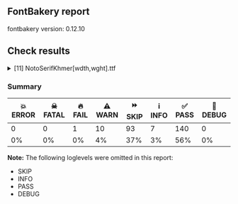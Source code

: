## FontBakery report

fontbakery version: 0.12.10





## Check results



<details><summary>[11] NotoSerifKhmer[wdth,wght].ttf</summary>
<div>
<details>
    <summary>🔥 <b>FAIL</b> Check for presence of an ARTICLE.en_us.html file <a href="https://fontbakery.readthedocs.io/en/stable/fontbakery/checks/googlefonts.description.html#"></a></summary>
    <div>







* 🔥 **FAIL** <p>This is a Noto font but it lacks an ARTICLE.en_us.html file.</p>
 [code: missing-article]



* 🔥 **FAIL** <p>This is a Noto font but it lacks a DESCRIPTION.en_us.html file.</p>
 [code: missing-description]



</div>
</details>

<details>
    <summary>⚠️ <b>WARN</b> Check GDEF mark glyph class doesn't have characters that are not marks. <a href="https://fontbakery.readthedocs.io/en/stable/fontbakery/checks/opentype.gdef.html#"></a></summary>
    <div>







* ⚠️ **WARN** <p>The following non-mark characters should not be in the GDEF mark glyph class:
U+17BE</p>
 [code: non-mark-chars]



</div>
</details>

<details>
    <summary>⚠️ <b>WARN</b> Detect any interpolation issues in the font. <a href="https://fontbakery.readthedocs.io/en/stable/fontbakery/checks/universal.html#"></a></summary>
    <div>







* ⚠️ **WARN** <p>Interpolation issues were found in the font:</p>
<pre><code>- Contour 0 point 48 in glyph 'two' has a kink between location wght=900,wdth=100 and location wght=100,wdth=62
</code></pre>
 [code: interpolation-issues]



</div>
</details>

<details>
    <summary>⚠️ <b>WARN</b> Check math signs have the same width. <a href="https://fontbakery.readthedocs.io/en/stable/fontbakery/checks/universal.html#"></a></summary>
    <div>







* ⚠️ **WARN** <p>The most common width is 559 among a set of 6 math glyphs.
The following math glyphs have a different width, though:</p>
<p>Width = 579:
minus</p>
 [code: width-outliers]



</div>
</details>

<details>
    <summary>⚠️ <b>WARN</b> Does the font contain a soft hyphen? <a href="https://fontbakery.readthedocs.io/en/stable/fontbakery/checks/universal.glyphset.html#"></a></summary>
    <div>







* ⚠️ **WARN** <p>This font has a 'Soft Hyphen' character.</p>
 [code: softhyphen]



</div>
</details>

<details>
    <summary>⚠️ <b>WARN</b> Validate size, and resolution of article images, and ensure article page has minimum length and includes visual assets. <a href="https://fontbakery.readthedocs.io/en/stable/fontbakery/checks/googlefonts.article.html#"></a></summary>
    <div>







* ⚠️ **WARN** <p>Family metadata at fonts/NotoSerifKhmer/googlefonts/variable-ttf does not have an article.</p>
 [code: lacks-article]



</div>
</details>

<details>
    <summary>⚠️ <b>WARN</b> Check for codepoints not covered by METADATA subsets. <a href="https://fontbakery.readthedocs.io/en/stable/fontbakery/checks/googlefonts.subsets.html#"></a></summary>
    <div>







* ⚠️ **WARN** <p>The following codepoints supported by the font are not covered by
any subsets defined in the font's metadata file, and will never
be served. You can solve this by either manually adding additional
subset declarations to METADATA.pb, or by editing the glyphset
definitions.</p>
<ul>
<li>U+02D8 BREVE: try adding one of: canadian-aboriginal, yi</li>
<li>U+02D9 DOT ABOVE: try adding one of: canadian-aboriginal, yi</li>
<li>U+02DB OGONEK: try adding one of: canadian-aboriginal, yi</li>
<li>U+0302 COMBINING CIRCUMFLEX ACCENT: try adding one of: cherokee, tifinagh, math, coptic</li>
<li>U+0306 COMBINING BREVE: try adding one of: tifinagh, old-permic</li>
<li>U+0307 COMBINING DOT ABOVE: try adding one of: tai-le, syriac, todhri, canadian-aboriginal, old-permic, tifinagh, math, coptic, malayalam, duployan, hebrew</li>
<li>U+030A COMBINING RING ABOVE: try adding one of: syriac, duployan</li>
<li>U+030B COMBINING DOUBLE ACUTE ACCENT: try adding one of: cherokee, osage</li>
<li>U+030C COMBINING CARON: try adding one of: cherokee, tai-le</li>
<li>U+0326 COMBINING COMMA BELOW: try adding math</li>
<li>U+0327 COMBINING CEDILLA: try adding math</li>
<li>U+0328 COMBINING OGONEK: not included in any glyphset definition</li>
<li>U+2010 HYPHEN: try adding one of: kharoshthi, armenian, sora-sompeng, sundanese, yi, kayah-li, kaithi, coptic, syloti-nagri, cham, hebrew, arabic, lisu</li>
</ul>
<p>Or you can add the above codepoints to one of the subsets supported by the font: <code>khmer</code>, <code>latin</code>, <code>latin-ext</code></p>
 [code: unreachable-subsetting]



</div>
</details>

<details>
    <summary>⚠️ <b>WARN</b> Ensure soft_dotted characters lose their dot when combined with marks that replace the dot. <a href="https://fontbakery.readthedocs.io/en/stable/fontbakery/checks/shaping.html#"></a></summary>
    <div>







* ⚠️ **WARN** <p>The dot of soft dotted characters used in orthographies <em>must</em> disappear in the following strings: į̀ į́ į̂ į̃ į̄ į̌</p>
<p>The dot of soft dotted characters <em>should</em> disappear in other cases, for example: į̆ į̇ į̈ į̊ į̋ į̦̀ į̦́ į̦̂ į̦̃ į̦̄ į̦̆ į̦̇ į̦̈ į̦̊ į̦̋ į̦̌ į̧̀ į̧́ į̧̂ į̧̃</p>
<p>Your font fully covers the following languages that require the soft-dotted feature: Lithuanian (Latn, 2,357,094 speakers), Dutch (Latn, 31,709,104 speakers).</p>
<p>Your font does <em>not</em> cover the following languages that require the soft-dotted feature: Yala (Latn, 200,000 speakers), Han (Latn, 6 speakers), Ebira (Latn, 2,200,000 speakers), Lugbara (Latn, 2,200,000 speakers), Kpelle, Guinea (Latn, 622,000 speakers), South Central Banda (Latn, 244,000 speakers), Igbo (Latn, 27,823,640 speakers), Ukrainian (Cyrl, 29,273,587 speakers), Aghem (Latn, 38,843 speakers), Ejagham (Latn, 120,000 speakers), Ijo, Southeast (Latn, 2,471,000 speakers), Mfumte (Latn, 79,000 speakers), Mango (Latn, 77,000 speakers), Ngbaka (Latn, 1,020,000 speakers), Ma’di (Latn, 584,000 speakers), Fur (Latn, 1,230,163 speakers), Bafut (Latn, 158,146 speakers), Belarusian (Cyrl, 10,064,517 speakers), Nzakara (Latn, 50,000 speakers), Nateni (Latn, 100,000 speakers), Koonzime (Latn, 40,000 speakers), Ekpeye (Latn, 226,000 speakers), Navajo (Latn, 166,319 speakers), Southern Kisi (Latn, 360,000 speakers), Mundani (Latn, 34,000 speakers), Teke-Ebo (Latn, 260,000 speakers), Avokaya (Latn, 100,000 speakers), Dan (Latn, 1,099,244 speakers), Heiltsuk (Latn, 300 speakers), Basaa (Latn, 332,940 speakers), Makaa (Latn, 221,000 speakers), Kaska (Latn, 125 speakers), Kom (Latn, 360,685 speakers), Bete-Bendi (Latn, 100,000 speakers), Cicipu (Latn, 44,000 speakers), Gulay (Latn, 250,478 speakers), Dii (Latn, 71,000 speakers), Vute (Latn, 21,000 speakers), Zapotec (Latn, 490,000 speakers), Sar (Latn, 500,000 speakers).</p>
 [code: soft-dotted]



</div>
</details>

<details>
    <summary>⚠️ <b>WARN</b> Is there kerning info for non-ligated sequences? <a href="https://fontbakery.readthedocs.io/en/stable/fontbakery/checks/googlefonts.gpos.html#"></a></summary>
    <div>







* ⚠️ **WARN** <p>GPOS table lacks kerning info for the following non-ligated sequences:</p>
<pre><code>- uni1780 + uni17B6

- uni1780 + uni17C5.right

- uni1781 + uni17B6

- uni1781 + uni17C5.right

- uni1782 + uni17B6

- uni1782 + uni17C5.right

- uni1783 + uni17B6

- uni1783 + uni17C5.right

- uni1784 + uni17B6

- uni1784 + uni17C5.right

- uni1785 + uni17B6

- uni1785 + uni17C5.right

- uni1786 + uni17B6

- uni1786 + uni17C5.right

- uni1787 + uni17B6

- uni1787 + uni17C5.right

- uni1788 + uni17B6

- uni1788 + uni17C5.right

- uni1789 + uni17B6

- uni1789 + uni17C5.right

- uni1789.a + uni17B6

- uni1789.a + uni17C5.right

- uni178A + uni17B6

- uni178A + uni17C5.right

- uni178B + uni17B6

- uni178B + uni17C5.right

- uni178C + uni17B6

- uni178C + uni17C5.right

- uni178D + uni17B6

- uni178D + uni17C5.right

- uni178E + uni17B6

- uni178E + uni17C5.right

- uni178F + uni17B6

- uni178F + uni17C5.right

- uni1790 + uni17B6

- uni1790 + uni17C5.right

- uni1791 + uni17B6

- uni1791 + uni17C5.right

- uni1792 + uni17B6

- uni1792 + uni17C5.right

- uni1793 + uni17B6

- uni1793 + uni17C5.right

- uni1794.a + uni17B6

- uni1794.a + uni17C5.right

- uni1794.a2 + uni17B6

- uni1794.a2 + uni17C5.right

- uni1795 + uni17B6

- uni1795 + uni17C5.right

- uni1796 + uni17B6

- uni1796 + uni17C5.right

- uni1797 + uni17B6

- uni1797 + uni17C5.right

- uni1798 + uni17B6

- uni1798 + uni17C5.right

- uni1799 + uni17B6

- uni1799 + uni17C5.right

- uni179A + uni17B6

- uni179A + uni17C5.right

- uni179B + uni17B6

- uni179B + uni17C5.right

- uni179C + uni17B6

- uni179C + uni17C5.right

- uni179D + uni17B6

- uni179D + uni17C5.right

- uni179E + uni17B6

- uni179E + uni17C5.right

- uni179F + uni17B6

- uni179F + uni17C5.right

- uni17A0 + uni17B6

- uni17A0 + uni17C5.right

- uni17A1 + uni17B6

- uni17A1 + uni17C5.right

- uni17A2 + uni17B6

- uni17A2 + uni17C5.right

- uni17D21783 + uni17B6

- uni17D21783 + uni17C5.right

- uni17D21783.low + uni17B6

- uni17D21783.low + uni17C5.right

- uni17D21788 + uni17B6

- uni17D21788 + uni17C5.right

- uni17D21788.low + uni17B6

- uni17D21788.low + uni17C5.right

- uni17D2178D + uni17B6

- uni17D2178D + uni17C5.right

- uni17D2178D.low + uni17B6

- uni17D2178D.low + uni17C5.right

- uni17D21794 + uni17B6

- uni17D21794 + uni17C5.right

- uni17D21794.low + uni17B6

- uni17D21794.low + uni17C5.right

- uni17D21799 + uni17B6

- uni17D21799 + uni17C5.right

- uni17D21799.low + uni17B6

- uni17D21799.low + uni17C5.right

- uni17D2179E + uni17B6

- uni17D2179E + uni17C5.right

- uni17D2179E.low + uni17B6

- uni17D2179E.low + uni17C5.right

- uni17D2179F + uni17B6

- uni17D2179F + uni17C5.right

- uni17D2179F.low + uni17B6

- uni17D2179F.low + uni17C5.right
</code></pre>
 [code: lacks-kern-info]



</div>
</details>

<details>
    <summary>⚠️ <b>WARN</b> Are there caret positions declared for every ligature? <a href="https://fontbakery.readthedocs.io/en/stable/fontbakery/checks/googlefonts.gdef.html#"></a></summary>
    <div>







* ⚠️ **WARN** <p>This font lacks caret position values for ligature glyphs on its GDEF table.</p>
 [code: lacks-caret-pos]



</div>
</details>

<details>
    <summary>⚠️ <b>WARN</b> Ensure fonts have ScriptLangTags declared on the 'meta' table. <a href="https://fontbakery.readthedocs.io/en/stable/fontbakery/checks/googlefonts.meta.html#"></a></summary>
    <div>







* ⚠️ **WARN** <p>This font file does not have a 'meta' table.</p>
 [code: lacks-meta-table]



</div>
</details>
</div>
</details>




### Summary

| 💥 ERROR | ☠ FATAL | 🔥 FAIL | ⚠️ WARN | ⏩ SKIP | ℹ️ INFO | ✅ PASS | 🔎 DEBUG | 
| ---|---|---|---|---|---|---|---|
| 0 | 0 | 1 | 10 | 93 | 7 | 140 | 0 | 
| 0% | 0% | 0% | 4% | 37% | 3% | 56% | 0% | 



**Note:** The following loglevels were omitted in this report:


* SKIP
* INFO
* PASS
* DEBUG
